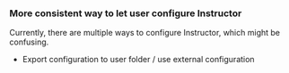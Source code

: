 ### More consistent way to let user configure Instructor

Currently, there are multiple ways to configure Instructor, which might be confusing.

- Export configuration to user folder / use external configuration
